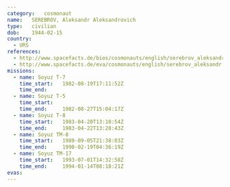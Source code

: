 ```yaml
---
category:	cosmonaut
name:	SEREBROV, Aleksandr Aleksandrovich 
type:	civilian
dob:	1944-02-15
country:
  - URS
references:
  - http://www.spacefacts.de/bios/cosmonauts/english/serebrov_aleksandr.htm
  - http://www.spacefacts.de/eva/cosmonauts/english/serebrov_aleksandr.htm
missions:
  - name: Soyuz T-7
    time_start:   1982-08-19T17:11:52Z
    time_end:     
  - name: Soyuz T-5
    time_start:   
    time_end:     1982-08-27T15:04:17Z
  - name: Soyuz T-8
    time_start:   1983-04-20T13:10:54Z
    time_end:     1983-04-22T13:28:43Z
  - name: Soyuz TM-8
    time_start:   1989-09-05T21:38:03Z
    time_end:     1990-02-19T04:36:19Z
  - name: Soyuz TM-17
    time_start:   1993-07-01T14:32:58Z
    time_end:     1994-01-14T08:18:21Z
evas:
---
```

